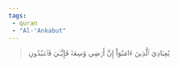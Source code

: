 ```yaml
---
tags: 
 - quran 
 - "Al-'Ankabut"
---
```


> يَٰعِبَادِيَ ٱلَّذِينَ ءَامَنُوٓاْ إِنَّ أَرۡضِي وَٰسِعَةٞ فَإِيَّـٰيَ فَٱعۡبُدُونِ
